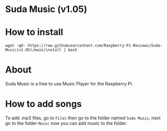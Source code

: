 # Suda Music (v1.05)

# How to install
```
wget -qO- https://raw.githubusercontent.com/Raspberry-Pi-Reviews/Suda-Music(v1.05)/main/install | bash
```

# About
Suda Music is a free to use Music Player for the Raspberry Pi.  

# How to add songs
To add .mp3 files, go to `Files` then go to the folder named `Suda Music`, next go to the folder `Music` now you can add music to the folder.
